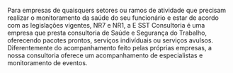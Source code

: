 Para empresas de quaisquers setores ou ramos de atividade que precisam realizar o monitoramento da saúde do seu funcionário e estar de acordo com as legislações vigentes, NR7 e NR1, a E SST Consultoria é uma empresa que presta consultoria de Saúde e Segurança do Trabalho, oferecendo pacotes prontos, serviços indivíduais ou serviços avulsos. Diferentemente do acompanhamento feito pelas próprias empresas, a nossa consultoria oferece um acompanhamento de especialistas e monitoramento de eventos. 
